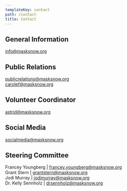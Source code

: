 ```yaml
---
templateKey: contact
path: /contact
title: Contact
---
```

## General Information
[info@masksnow.org](info@masksnow.org)

## Public Relations
[publicrelations@masksnow.org](mailto:publicrelations@masksnow.org)  
[carolef@masksnow.org](mailto:carolef@masksnow.org)

## Volunteer Coordinator
[astrid@masksnow.org ](mailto:astrid@masksnow.org)

## Social Media
[socialmedia@masksnow.org](mailto:socialmedia@masksnow.org)

## Steering Committee
Francey Youngberg | [francey.youngberg@masksnow.org](francey.youngberg@masksnow.org)  
Grant Stern | [grantstern@masksnow.org](grantstern@masksnow.org)  
Jodi Murray | [jodimurray@masksnow.org](jodimurray@masksnow.org)  
Dr. Kelly Sennholz | [drsennholz@masksnow.org](drsennholz@masksnow.org)


